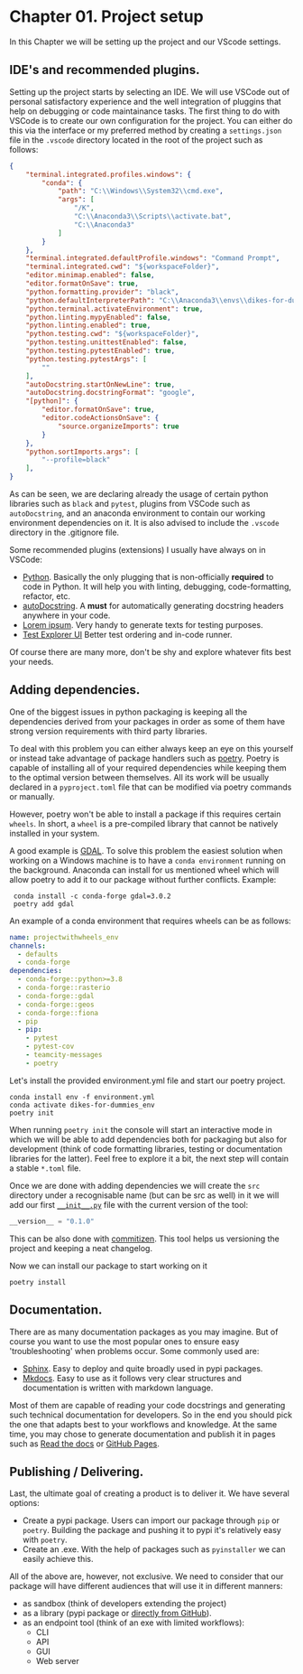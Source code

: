 # Chapter 01. Project setup
In this Chapter we will be setting up the project and our VScode settings.

## IDE's and recommended plugins.
Setting up the project starts by selecting an IDE. We will use VSCode out of personal satisfactory experience and the well integration of pluggins that help on debugging or code maintainance tasks.
The first thing to do with VSCode is to create our own configuration for the project. You can either do this via the interface or my preferred method by creating a `settings.json` file in the `.vscode` directory located in the root of the project such as follows:
```json
{
    "terminal.integrated.profiles.windows": {
        "conda": {
            "path": "C:\\Windows\\System32\\cmd.exe",
            "args": [
                "/K",
                "C:\\Anaconda3\\Scripts\\activate.bat",
                "C:\\Anaconda3"
            ]
        }
    },
    "terminal.integrated.defaultProfile.windows": "Command Prompt",
    "terminal.integrated.cwd": "${workspaceFolder}",
    "editor.minimap.enabled": false,
    "editor.formatOnSave": true,
    "python.formatting.provider": "black",
    "python.defaultInterpreterPath": "C:\\Anaconda3\\envs\\dikes-for-dummies_env\\python.exe",
    "python.terminal.activateEnvironment": true,
    "python.linting.mypyEnabled": false,
    "python.linting.enabled": true,
    "python.testing.cwd": "${workspaceFolder}",
    "python.testing.unittestEnabled": false,
    "python.testing.pytestEnabled": true,
    "python.testing.pytestArgs": [
        ""
    ],
    "autoDocstring.startOnNewLine": true,
    "autoDocstring.docstringFormat": "google",
    "[python]": {
        "editor.formatOnSave": true,
        "editor.codeActionsOnSave": {
            "source.organizeImports": true
        }
    },
    "python.sortImports.args": [
        "--profile=black"
    ],
}
```
As can be seen, we are declaring already the usage of certain python libraries such as `black` and `pytest`, plugins from VSCode such as `autoDocstring`, and an anaconda environment to contain our working environment dependencies on it.
It is also advised to include the `.vscode` directory in the .gitignore file.

Some recommended plugins (extensions) I usually have always on in VSCode:

- [Python](https://marketplace.visualstudio.com/items?itemName=ms-python.python). Basically the only plugging that is non-officially **required** to code in Python. It will help you with linting, debugging, code-formatting, refactor, etc.
- [autoDocstring](https://marketplace.visualstudio.com/items?itemName=njpwerner.autodocstring). A **must** for automatically generating docstring headers anywhere in your code.
- [Lorem ipsum](https://marketplace.visualstudio.com/items?itemName=Tyriar.lorem-ipsum). Very handy to generate texts for testing purposes.
- [Test Explorer UI](https://marketplace.visualstudio.com/items?itemName=hbenl.vscode-test-explorer) Better test ordering and in-code runner.

Of course there are many more, don't be shy and explore whatever fits best your needs.

## Adding dependencies.
One of the biggest issues in python packaging is keeping all the dependencies derived from your packages in order as some of them have strong version requirements with third party libraries.

To deal with this problem you can either always keep an eye on this yourself or instead take advantage of package handlers such as [poetry](https://python-poetry.org/). Poetry is capable of installing all of your required dependencies while keeping them to the optimal version between themselves. All its work will be usually declared in a `pyproject.toml` file that can be modified via poetry commands or manually.

However, poetry won't be able to install a package if this requires certain `wheels`. In short, a `wheel` is a pre-compiled library that cannot be natively installed in your system. 

A good example is [GDAL](https://gdal.org/).
To solve this problem the easiest solution when working on a Windows machine is to have a `conda environment` running on the background. Anaconda can install for us mentioned wheel which will allow poetry to add it to our package without further conflicts. Example:

```console
 conda install -c conda-forge gdal=3.0.2
 poetry add gdal
```
An example of a conda environment that requires wheels can be as follows:

```yaml
name: projectwithwheels_env
channels:
  - defaults
  - conda-forge
dependencies:
  - conda-forge::python>=3.8
  - conda-forge::rasterio
  - conda-forge::gdal
  - conda-forge::geos
  - conda-forge::fiona
  - pip
  - pip:
    - pytest
    - pytest-cov
    - teamcity-messages
    - poetry
```

Let's install the provided environment.yml file and start our poetry project.

```console
conda install env -f environment.yml
conda activate dikes-for-dummies_env
poetry init
```
When running `poetry init` the console will start an interactive mode in which we will be able to add dependencies both for packaging but also for development (think of code formatting libraries, testing or documentation libraries for the latter). Feel free to explore it a bit, the next step will contain a stable `*.toml` file.

Once we are done with adding dependencies we will create the `src` directory under a recognisable name (but can be src as well) in it we will add our first [`__init__.py`](https://stackoverflow.com/questions/448271/what-is-init-py-for) file with the current version of the tool:
```python
__version__ = "0.1.0"
```
This can be also done with [commitizen](https://commitizen-tools.github.io/commitizen/). This tool helps us versioning the project and keeping a neat changelog.

Now we can install our package to start working on it
```console
poetry install
```

## Documentation.
There are as many documentation packages as you  may imagine. But of course you want to use the most popular ones to ensure easy 'troubleshooting' when problems occur.
Some commonly used are:

- [Sphinx](https://www.sphinx-doc.org/en/master/). Easy to deploy and quite broadly used in pypi packages.
- [Mkdocs](https://www.mkdocs.org/). Easy to use as it follows very clear structures and documentation is written with markdown language.

Most of them are capable of reading your code docstrings and generating such technical documentation for developers. So in the end you should pick the one that adapts best to your workflows and knowledge.
At the same time, you may chose to generate documentation and publish it in pages such as [Read the docs](https://readthedocs.org/) or [GitHub Pages](https://pages.github.com/).

## Publishing / Delivering.
Last, the ultimate goal of creating a product is to deliver it. We have several options:

- Create a pypi package. Users can import our package through `pip` or `poetry`. Building the package and pushing it to pypi it's relatively easy with `poetry`.
- Create an .exe. With the help of packages such as `pyinstaller` we can easily achieve this.

All of the above are, however, not exclusive. We need to consider that our package will have different audiences that will use it in different manners:

- as sandbox (think of developers extending the project)
- as a library (pypi package or [directly from GitHub](https://stackoverflow.com/questions/20101834/pip-install-from-git-repo-branch/20101940#20101940)).
- as an endpoint tool (think of an exe with limited workflows):
    - CLI
    - API
    - GUI
    - Web server
